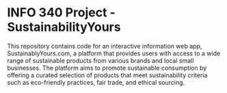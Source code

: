 # INFO 340 Project - SustainabilityYours

This repository contains code for an interactive information web app, SustainablyYours.com, a platform that provides users with access to a wide range of sustainable products from various brands and local small businesses. The platform aims to promote sustainable consumption by offering a curated selection of products that meet sustainability criteria such as eco-friendly practices, fair trade, and ethical sourcing.
